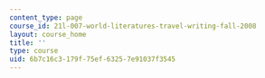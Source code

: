 ```yaml
---
content_type: page
course_id: 21l-007-world-literatures-travel-writing-fall-2008
layout: course_home
title: ''
type: course
uid: 6b7c16c3-179f-75ef-6325-7e91037f3545
---
```

